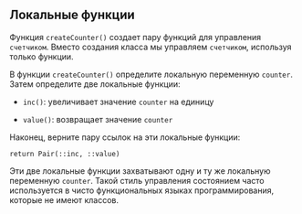 ## Локальные функции

Функция `createCounter()` создает пару функций для управления
`счетчиком`. Вместо создания класса мы управляем `счетчиком`, используя только
функции.

В функции `createCounter()` определите локальную переменную `counter`. Затем определите две локальные функции:

+ `inc()`: увеличивает значение `counter` на единицу

+ `value()`: возвращает значение `counter`

Наконец, верните пару ссылок на эти локальные функции:

`return Pair(::inc, ::value)`

Эти две локальные функции захватывают одну и ту же локальную переменную `counter`. Такой стиль управления состоянием часто используется в чисто функциональных языках программирования, которые не имеют классов.